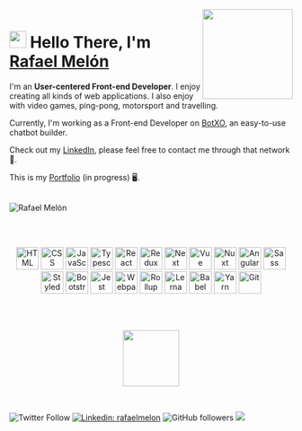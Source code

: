 <img align="right" src="https://netbramha.com/wp-content/uploads/2016/12/senior-front-end-developer-openings.gif" height="160px" width="auto">

<h1 align="left"><img src="https://raw.githubusercontent.com/sidbelbase/sidbelbase/master/wave.gif" width="30px"><strong> Hello There, I'm <a href="https://www.linkedin.com/in/rafaelmelon/">Rafael Melón</a></strong>
</h1>

I'm an <strong> User-centered Front-end Developer</strong>. I enjoy creating all kinds of web applications. I also enjoy with video games, ping-pong, motorsport and travelling.

Currently, I'm working as a Front-end Developer on [BotXO](https://www.botxo.ai/), an easy-to-use chatbot builder.

Check out my [LinkedIn](https://www.linkedin.com/in/rafaelmelon/), please feel free to contact me through that network 💬.

This is my [Portfolio](https://www.rafaelmelon.com/) (in progress) :desktop_computer:.

<br>

<div>
  <img align="center" src='https://github-readme-stats.vercel.app/api?username=rafaelmelon' alt='Rafael Melón's github stats'>
</div>

<br><br>

<p align="center">
  <span align="center" class="d-flex">
    <img title="HTML" alt="HTML" height=40 src="https://www.w3.org/html/logo/downloads/HTML5_Badge_256.png">
    <img title="CSS" alt="CSS" height=40
      src="https://www.kindpng.com/picc/m/464-4640184_css3-png-download-css-icon-transparent-png.png">
    <img title="JavaScript" alt="JavaScript" height=40
      src="https://upload.wikimedia.org/wikipedia/commons/thumb/9/99/Unofficial_JavaScript_logo_2.svg/600px-Unofficial_JavaScript_logo_2.svg.png">
      <img title="Typescript" alt="Typescript" height=40
      src="https://gustavodohara.com/blogangular/wp-content/uploads/2018/08/typescript-150x150.png">
    <img title="React" alt="React" height=40 src="https://cdn.worldvectorlogo.com/logos/react.svg">
    <img title="Redux" alt="Redux" height=40 src="https://seeklogo.com/images/R/redux-logo-9CA6836C12-seeklogo.com.png">
    <img title="Next" alt="Next" height=40 src="https://upload.wikimedia.org/wikipedia/commons/thumb/8/8e/Nextjs-logo.svg/1200px-Nextjs-logo.svg.png">
    <img title="Vue" alt="Vue" height=40 src="https://upload.wikimedia.org/wikipedia/commons/9/95/Vue.js_Logo_2.svg">
    <img title="Nuxt" alt="Nuxt" height=40 src="https://camo.githubusercontent.com/49c42d378786095b27eaf4d9b5241612b03abd30705a919aa2aa0efdc5e9d907/68747470733a2f2f6e7578746a732e6f72672f6d6574615f3430302e706e67">
    <img title="Angular" alt="Angular" height=40 src="https://upload.wikimedia.org/wikipedia/commons/thumb/c/cf/Angular_full_color_logo.svg/1920px-Angular_full_color_logo.svg.png">
    <img title="Sass" alt="Sass" height=40 src="https://sass-lang.com/assets/img/styleguide/color-1c4aab2b.png">
    <img title="StyledComponents" alt="StyledComponents" height=40 src="https://raw.githubusercontent.com/styled-components/brand/master/styled-components.png">
    <img title="Bootstrap" alt="Bootstrap" height=40
      src="https://upload.wikimedia.org/wikipedia/commons/thumb/b/b2/Bootstrap_logo.svg/480px-Bootstrap_logo.svg.png">
    <img title="Jest" alt="Jest" height=40 src="https://jestjs.io/img/jest-card-run.svg">
    <img title="Webpack" alt="Webpack" height=40 src="https://seeklogo.com/images/W/webpack-logo-9E66EE203A-seeklogo.com.png">
    <img title="Rollup" alt="Rollup" height=40 src="https://pbs.twimg.com/profile_images/900341719945924613/zE8RTn9E_400x400.jpg">
    <img title="Lerna" alt="Lerna" height=40 src="https://miro.medium.com/max/480/1*obV0EGRGtftMYtM4_DTTQA.png">
    <img title="Babel" alt="Babel" height=40 src="https://raw.githubusercontent.com/babel/logo/master/babel.png">
    <img title="Yarn" alt="Yarn" height=40 src="https://p1.hiclipart.com/preview/1012/797/240/javascript-logo-npm-package-manager-nodejs-installation-yarn-github-bower-png-clipart.jpg">
    <img title="Git" alt="Git" height=40 src="https://git-scm.com/images/logos/downloads/Git-Icon-1788C.png">
  </span>
</p>

<br><br>

<p align="center">
  <img height="100" src="https://rafaelmelon.com/assets/rafaelmelon.svg">
</p>

<br>

![Twitter Follow](https://img.shields.io/twitter/follow/zitronensaure?label=Follow)
[![Linkedin: rafaelmelon](https://img.shields.io/badge/-rafaelmelon-blue?style=flat-square&logo=Linkedin&logoColor=white&link=https://www.linkedin.com/in/rafaelmelon/)](https://www.linkedin.com/in/rafaelmelon/)
![GitHub followers](https://img.shields.io/github/followers/rafaelmelon?label=Follow&style=social)
![](https://visitor-badge.glitch.me/badge?page_id=rafaelmelon.rafaelmelon)
